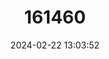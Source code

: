 ---
title: "161460"
category: "Galeus cadenati"
draft: false
date: 2024-02-22 13:03:52
languages:
  English: ["Longfin Sawtail Catshark"]
---